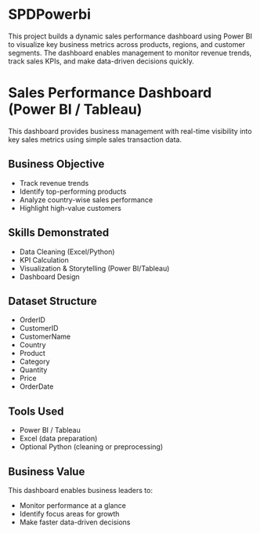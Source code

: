 # SPDPowerbi
This project builds a dynamic sales performance dashboard using Power BI to visualize key business metrics across products, regions, and customer segments. The dashboard enables management to monitor revenue trends, track sales KPIs, and make data-driven decisions quickly.
# Sales Performance Dashboard (Power BI / Tableau)

This dashboard provides business management with real-time visibility into key sales metrics using simple sales transaction data.

## Business Objective

- Track revenue trends
- Identify top-performing products
- Analyze country-wise sales performance
- Highlight high-value customers

## Skills Demonstrated

- Data Cleaning (Excel/Python)
- KPI Calculation
- Visualization & Storytelling (Power BI/Tableau)
- Dashboard Design

## Dataset Structure

- OrderID
- CustomerID
- CustomerName
- Country
- Product
- Category
- Quantity
- Price
- OrderDate

## Tools Used

- Power BI / Tableau
- Excel (data preparation)
- Optional Python (cleaning or preprocessing)

## Business Value

This dashboard enables business leaders to:

- Monitor performance at a glance
- Identify focus areas for growth
- Make faster data-driven decisions

